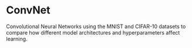 # ConvNet
Convolutional Neural Networks using the MNIST and CIFAR-10 datasets to compare how different model architectures and hyperparameters affect learning.
